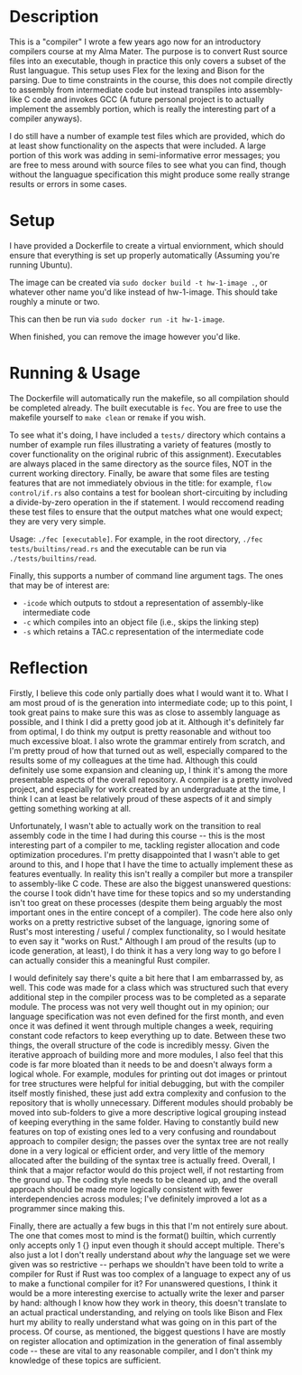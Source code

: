 # Description
This is a "compiler" I wrote a few years ago now for an introductory compilers course at my Alma Mater.  The purpose is to convert Rust source files into an executable, though in practice this only covers a subset of the Rust languague.  This setup uses Flex for the lexing and Bison for the parsing.  Due to time constraints in the course, this does not compile directly to assembly from intermediate code but instead transpiles into assembly-like C code and invokes GCC (A future personal project is to actually implement the assembly portion, which is really the interesting part of a compiler anyways).

I do still have a number of example test files which are provided, which do at least show functionality on the aspects that were included.  A large portion of this work was adding in semi-informative error messages; you are free to mess around with source files to see what you can find, though without the languague specification this might produce some really strange results or errors in some cases.

# Setup
I have provided a Dockerfile to create a virtual enviornment, which should ensure that everything is set up properly automatically (Assuming you're running Ubuntu).


The image can be created via `sudo docker build -t hw-1-image .`, or whatever other name you'd like instead of hw-1-image.  This should take roughly a minute or two.

This can then be run via `sudo docker run -it hw-1-image`.  

When finished, you can remove the image however you'd like.

# Running & Usage
The Dockerfile will automatically run the makefile, so all compilation should be completed already.  The built executable is `fec`.  You are free to use the makefile yourself to `make clean` or re`make` if you wish.

To see what it's doing, I have included a `tests/` directory which contains a number of example run files illustrating a variety of features (mostly to cover functionality on the original rubric of this assignment).  Executables are always placed in the same directory as the source files, NOT in the current working directory.  Finally, be aware that some files are testing features that are not immediately obvious in the title: for example, `flow control/if.rs` also contains a test for boolean short-circuiting by including a divide-by-zero operation in the if statement.  I would reccomend reading these test files to ensure that the output matches what one would expect; they are very very simple.

Usage: `./fec [executable]`.  For example, in the root directory, `./fec tests/builtins/read.rs` and the executable can be run via `./tests/builtins/read`.

Finally, this supports a number of command line argument tags.  The ones that may be of interest are:
- `-icode` which outputs to stdout a representation of assembly-like intermediate code
- `-c` which compiles into an object file (i.e., skips the linking step)
- `-s` which retains a TAC.c representation of the intermediate code

# Reflection
Firstly, I believe this code only partially does what I would want it to.  What I am most proud of is the generation into intermediate code; up to this point, I took great pains to make sure this was as close to assembly language as possible, and I think I did a pretty good job at it.  Although it's definitely far from optimal, I do think my output is pretty reasonable and without too much excessive bloat. I also wrote the grammar entirely from scratch, and I'm pretty proud of how that turned out as well, especially compared to the results some of my colleagues at the time had.  Although this could definitely use some expansion and cleaning up, I think it's among the more presentable aspects of the overall repository. A compiler is a pretty involved project, and especially for work created by an undergraduate at the time, I think I can at least be relatively proud of these aspects of it and simply getting something working at all.

Unfortunately, I wasn't able to actually work on the transition to real assembly code in the time I had during this course -- this is the most interesting part of a compiler to me, tackling register allocation and code optimization procedures.  I'm pretty disappointed that I wasn't able to get around to this, and I hope that I have the time to actually implement these as features eventually.  In reality this isn't really a compiler but more a transpiler to assembly-like C code.  These are also the biggest unanswered questions: the course I took didn't have time for these topics and so my understanding isn't too great on these processes (despite them being arguably the most important ones in the entire concept of a compiler).
The code here also only works on a pretty restrictive subset of the language, ignoring some of Rust's most interesting / useful / complex functionality, so I would hesitate to even say it "works on Rust."  Although I am proud of the results (up to icode generation, at least), I do think it has a very long way to go before I can actually consider this a meaningful Rust compiler.

I would definitely say there's quite a bit here that I am embarrassed by, as well.  This code was made for a class which was structured such that every additional step in the compiler process was to be completed as a separate module.  The process was not very well thought out in my opinion; our language specification was not even defined for the first month, and even once it was defined it went through multiple changes a week, requiring constant code refactors to keep everything up to date.  Between these two things, the overall structure of the code is incredibly messy.  Given the iterative approach of building more and more modules, I also feel that this code is far more bloated than it needs to be and doesn't always form a logical whole.  For example, modules for printing out dot images or printout for tree structures were helpful for initial debugging, but with the compiler itself mostly finished, these just add extra complexity and confusion to the repository that is wholly unnecessary. Different modules should probably be moved into sub-folders to give a more descriptive logical grouping instead of keeping everything in the same folder. Having to constantly build new features on top of existing ones led to a very confusing and roundabout approach to compiler design; the passes over the syntax tree are not really done in a very logical or efficient order, and very little of the memory allocated after the building of the syntax tree is actually freed.
Overall, I think that a major refactor would do this project well, if not restarting from the ground up. The coding style needs to be cleaned up, and the overall approach should be made more logically consistent with fewer interdependencies across modules; I've definitely improved a lot as a programmer since making this.

Finally, there are actually a few bugs in this that I'm not entirely sure about.  The one that comes most to mind is the format() builtin, which currently only accepts only 1 {} input even though it should accept multiple.  There's also just a lot I don't really understand about *why* the language set we were given was so restrictive -- perhaps we shouldn't have been told to write a compiler for Rust if Rust was too complex of a language to expect any of us to make a functional compiler for it? 
For unanswered questions, I think it would be a more interesting exercise to actually write the lexer and parser by hand: although I know how they work in theory, this doesn't translate to an actual practical understanding, and relying on tools like Bison and Flex hurt my ability to really understand what was going on in this part of the process.  Of course, as mentioned, the biggest questions I have are mostly on register allocation and optimization in the generation of final assembly code -- these are vital to any reasonable compiler, and I don't think my knowledge of these topics are sufficient.

